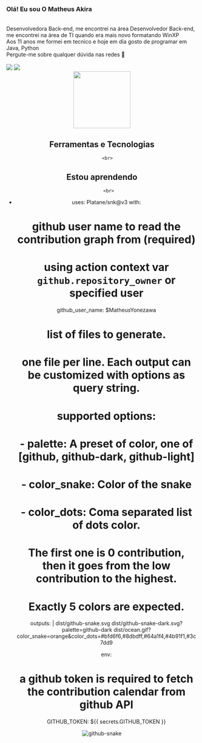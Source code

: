 ### Olá! Eu sou O Matheus Akira 
<br>
    Desenvolvedora Back-end, me encontrei na área Desenvolvedor Back-end, me encontrei na área de TI quando era mais novo formatando WinXP <br>
    Aos 11 anos me formei em tecnico e hoje em dia gosto de programar em Java, Python
    <br>
    Pergute-me sobre qualquer dúvida nas redes 💬

<br>

<br>
 <a href="https://www.linkedin.com/in/karen-penedo-%F0%9F%8C%88-a24006144/" target="_blank"><img src="https://img.shields.io/badge/-LinkedIn-%230077B5?style=for-the-badge&logo=linkedin&logoColor=white" target="_blank"></a> 
 <a href = "mailto:yonezawa.matheus@gmail.com"><img src="https://img.shields.io/badge/Gmail-D14836?style=for-the-badge&logo=gmail&logoColor=white" target="_blank"></a>

  <br>

<div align='center'>
  <img height="150rem" src="https://github-readme-stats-git-masterrstaa-rickstaa.vercel.app/api/top-langs/?username=penedok&layout=compact&langs_count=16&theme=dark"/>
<!--   <img height="150rem" src="https://github-readme-stats-git-masterrstaa-rickstaa.vercel.app/api?username=oc-garcia&hide=prs,issues,contribs&&show_icons=true&theme=dark&include_all_commits=true&count_private=true"/> -->
    <br>

## Ferramentas e Tecnologias

<link rel="stylesheet" href="https://cdn.jsdelivr.net/gh/devicons/devicon@v2.15.1/devicon.min.css">
<link rel="stylesheet" href="https://cdn.jsdelivr.net/gh/devicons/devicon@v2.15.1/devicon.min.css">
<link rel="stylesheet" href="https://cdn.jsdelivr.net/gh/devicons/devicon@v2.15.1/devicon.min.css">
<link rel="stylesheet" href="https://cdn.jsdelivr.net/gh/devicons/devicon@v2.15.1/devicon.min.css">
<link rel="stylesheet" href="https://cdn.jsdelivr.net/gh/devicons/devicon@v2.15.1/devicon.min.css">


        <br>
## Estou aprendendo
<link rel="stylesheet" href="https://cdn.jsdelivr.net/gh/devicons/devicon@v2.15.1/devicon.min.css">
<link rel="stylesheet" href="https://cdn.jsdelivr.net/gh/devicons/devicon@v2.15.1/devicon.min.css">

         <br>
- uses: Platane/snk@v3
  with:
    # github user name to read the contribution graph from (**required**)
    # using action context var `github.repository_owner` or specified user
    github_user_name: $MatheusYonezawa

    # list of files to generate.
    # one file per line. Each output can be customized with options as query string.
    #
    #  supported options:
    #  - palette:     A preset of color, one of [github, github-dark, github-light]
    #  - color_snake: Color of the snake
    #  - color_dots:  Coma separated list of dots color.
    #                 The first one is 0 contribution, then it goes from the low contribution to the highest.
    #                 Exactly 5 colors are expected.
    outputs: |
      dist/github-snake.svg
      dist/github-snake-dark.svg?palette=github-dark
      dist/ocean.gif?color_snake=orange&color_dots=#bfd6f6,#8dbdff,#64a1f4,#4b91f1,#3c7dd9

  env:
    # a github token is required to fetch the contribution calendar from github API
    GITHUB_TOKEN: ${{ secrets.GITHUB_TOKEN }}
<picture>
  <source media="(prefers-color-scheme: dark)" srcset="github-snake-dark.svg" />
  <source media="(prefers-color-scheme: light)" srcset="github-snake.svg" />
  <img alt="github-snake" src="github-snake.svg" />
</picture>

      
</div>

